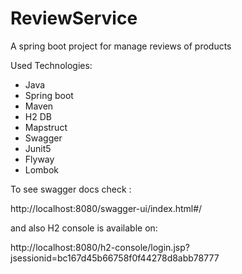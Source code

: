 # ReviewService

A spring boot project for manage reviews of products

Used Technologies:

- Java
- Spring boot
- Maven
- H2 DB
- Mapstruct
- Swagger
- Junit5
- Flyway
- Lombok


To see swagger docs check :

http://localhost:8080/swagger-ui/index.html#/


and also H2 console is available on:

http://localhost:8080/h2-console/login.jsp?jsessionid=bc167d45b66758f0f44278d8abb78777
